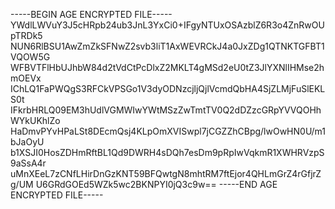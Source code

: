 -----BEGIN AGE ENCRYPTED FILE-----
YWdlLWVuY3J5cHRpb24ub3JnL3YxCi0+IFgyNTUxOSAzblZ6R3o4ZnRwOUpTRDk5
NUN6RlBSU1AwZmZkSFNwZ2svb3liT1AxWEVRCkJ4a0JxZDg1QTNKTGFBT1VQOW5G
WFBVTFlHbUJhbW84d2tVdCtPcDlxZ2MKLT4gMSd2eU0tZ3JlYXNlIHMse2hmOEVx
IChLQ1FaPWQgS3RFCkVPSGo1V3dyODNzcjljQjlVcmdQbHA4SjZLMjFuSlEKLS0t
IFkrbHRLQ09EM3hUdlVGMWIwYWtMSzZwTmtTV0Q2dDZzcGRpYVVQOHhWYkUKhlZo
HaDmvPYvHPaLSt8DEcmQsj4KLpOmXVISwpl7jCGZZhCBpg/lwOwHN0U/m1bJaOyU
b1XSJI0HosZDHmRftBL1Qd9DWRH4sDQh7esDm9pRpIwVqkmR1XWHRVzpS9aSsA4r
uMnXEeL7zCNfLHirDnGzKNT59BFQwtgN8mhtRM7ftEjor4QHLmGrZ4rGfjrZg/UM
U6GRdGOEd5WZk5wc2BKNPYI0jQ3c9w==
-----END AGE ENCRYPTED FILE-----
